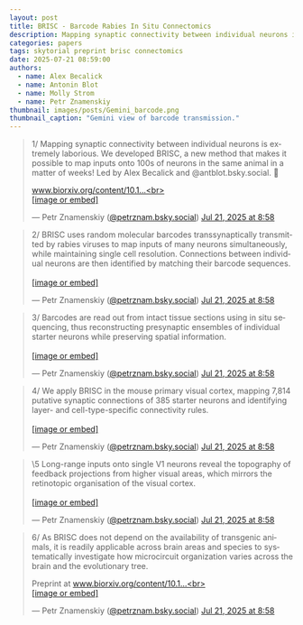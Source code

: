 ```yaml
---
layout: post
title: BRISC - Barcode Rabies In Situ Connectomics
description: Mapping synaptic connectivity between individual neurons is extremely laborious. We developed BRISC, a new method that makes it possible to map inputs onto 100s of neurons in the same animal in a matter of weeks! 
categories: papers
tags: skytorial preprint brisc connectomics
date: 2025-07-21 08:59:00
authors:
  - name: Alex Becalick
  - name: Antonin Blot
  - name: Molly Strom
  - name: Petr Znamenskiy
thumbnail: images/posts/Gemini_barcode.png
thumbnail_caption: "Gemini view of barcode transmission."
---
```


<blockquote class="bluesky-embed" data-bluesky-uri="at://did:plc:3lkchck4si2rg45yqo4rnjnx/app.bsky.feed.post/3luhjf4ptcs2c" data-bluesky-cid="bafyreigjnnz5fpxq2qayov6cvlr2mxcbrmk5evjvug3vikt3e2end73fmm" data-bluesky-embed-color-mode="system"><p lang="en">1/ Mapping synaptic connectivity between individual neurons is extremely laborious. We developed BRISC, a new method that makes it possible to map inputs onto 100s of neurons in the same animal in a matter of weeks! Led by Alex Becalick and @antblot.bsky.social. 🧵 

www.biorxiv.org/content/10.1...<br><br><a href="https://bsky.app/profile/did:plc:3lkchck4si2rg45yqo4rnjnx/post/3luhjf4ptcs2c?ref_src=embed">[image or embed]</a></p>&mdash; Petr Znamenskiy (<a href="https://bsky.app/profile/did:plc:3lkchck4si2rg45yqo4rnjnx?ref_src=embed">@petrznam.bsky.social</a>) <a href="https://bsky.app/profile/did:plc:3lkchck4si2rg45yqo4rnjnx/post/3luhjf4ptcs2c?ref_src=embed">Jul 21, 2025 at 8:58</a></blockquote><script async src="https://embed.bsky.app/static/embed.js" charset="utf-8"></script>

<blockquote class="bluesky-embed" data-bluesky-uri="at://did:plc:3lkchck4si2rg45yqo4rnjnx/app.bsky.feed.post/3luhjf5gwl22c" data-bluesky-cid="bafyreiguoqjjew2e5s73cazykthj2vsv7vbwr566fchynp6rxnjj7nc6rq" data-bluesky-embed-color-mode="system"><p lang="en">2/ BRISC uses random molecular barcodes transsynaptically transmitted by rabies viruses to map inputs of many neurons simultaneously, while maintaining single cell resolution. Connections between individual neurons are then identified by matching their barcode sequences.<br><br><a href="https://bsky.app/profile/did:plc:3lkchck4si2rg45yqo4rnjnx/post/3luhjf5gwl22c?ref_src=embed">[image or embed]</a></p>&mdash; Petr Znamenskiy (<a href="https://bsky.app/profile/did:plc:3lkchck4si2rg45yqo4rnjnx?ref_src=embed">@petrznam.bsky.social</a>) <a href="https://bsky.app/profile/did:plc:3lkchck4si2rg45yqo4rnjnx/post/3luhjf5gwl22c?ref_src=embed">Jul 21, 2025 at 8:58</a></blockquote><script async src="https://embed.bsky.app/static/embed.js" charset="utf-8"></script>

<blockquote class="bluesky-embed" data-bluesky-uri="at://did:plc:3lkchck4si2rg45yqo4rnjnx/app.bsky.feed.post/3luhjf6xzuc2c" data-bluesky-cid="bafyreihdye3msdlnagibmjm5jt4l7zih6v7dhgkm375zcblvbbaiuzbfli" data-bluesky-embed-color-mode="system"><p lang="en">3/ Barcodes are read out from intact tissue sections using in situ sequencing, thus reconstructing presynaptic ensembles of individual starter neurons while preserving spatial information.<br><br><a href="https://bsky.app/profile/did:plc:3lkchck4si2rg45yqo4rnjnx/post/3luhjf6xzuc2c?ref_src=embed">[image or embed]</a></p>&mdash; Petr Znamenskiy (<a href="https://bsky.app/profile/did:plc:3lkchck4si2rg45yqo4rnjnx?ref_src=embed">@petrznam.bsky.social</a>) <a href="https://bsky.app/profile/did:plc:3lkchck4si2rg45yqo4rnjnx/post/3luhjf6xzuc2c?ref_src=embed">Jul 21, 2025 at 8:58</a></blockquote><script async src="https://embed.bsky.app/static/embed.js" charset="utf-8"></script>

<blockquote class="bluesky-embed" data-bluesky-uri="at://did:plc:3lkchck4si2rg45yqo4rnjnx/app.bsky.feed.post/3luhjfarjpc2c" data-bluesky-cid="bafyreihu7keh7fmeulnmpzkuedxyxaj5qptruuk4h3sp4ziqc7guy2lfra" data-bluesky-embed-color-mode="system"><p lang="en">4/ We apply BRISC in the mouse primary visual cortex, mapping 7,814 putative synaptic connections of 385 starter neurons and identifying layer- and cell-type-specific connectivity rules.<br><br><a href="https://bsky.app/profile/did:plc:3lkchck4si2rg45yqo4rnjnx/post/3luhjfarjpc2c?ref_src=embed">[image or embed]</a></p>&mdash; Petr Znamenskiy (<a href="https://bsky.app/profile/did:plc:3lkchck4si2rg45yqo4rnjnx?ref_src=embed">@petrznam.bsky.social</a>) <a href="https://bsky.app/profile/did:plc:3lkchck4si2rg45yqo4rnjnx/post/3luhjfarjpc2c?ref_src=embed">Jul 21, 2025 at 8:58</a></blockquote><script async src="https://embed.bsky.app/static/embed.js" charset="utf-8"></script>

<blockquote class="bluesky-embed" data-bluesky-uri="at://did:plc:3lkchck4si2rg45yqo4rnjnx/app.bsky.feed.post/3luhjfclcdk2c" data-bluesky-cid="bafyreif2wr7fnfhs7gp2zl66pv5uq4tkbheqcuq67y6jauha7w7dvyvt3e" data-bluesky-embed-color-mode="system"><p lang="en">\5 Long-range inputs onto single V1 neurons reveal the topography of feedback projections from higher visual areas, which mirrors the retinotopic organisation of the visual cortex.<br><br><a href="https://bsky.app/profile/did:plc:3lkchck4si2rg45yqo4rnjnx/post/3luhjfclcdk2c?ref_src=embed">[image or embed]</a></p>&mdash; Petr Znamenskiy (<a href="https://bsky.app/profile/did:plc:3lkchck4si2rg45yqo4rnjnx?ref_src=embed">@petrznam.bsky.social</a>) <a href="https://bsky.app/profile/did:plc:3lkchck4si2rg45yqo4rnjnx/post/3luhjfclcdk2c?ref_src=embed">Jul 21, 2025 at 8:58</a></blockquote><script async src="https://embed.bsky.app/static/embed.js" charset="utf-8"></script>

<blockquote class="bluesky-embed" data-bluesky-uri="at://did:plc:3lkchck4si2rg45yqo4rnjnx/app.bsky.feed.post/3luhjfleyyc2c" data-bluesky-cid="bafyreie7ff34kboaw3zowwr6xh3olhsljqg7do57572fgzzmjzoabj65ie" data-bluesky-embed-color-mode="system"><p lang="en">6/ As BRISC does not depend on the availability of transgenic animals, it is readily applicable across brain areas and species to systematically investigate how microcircuit organization varies across the brain and the evolutionary tree. 

Preprint at www.biorxiv.org/content/10.1...<br><br><a href="https://bsky.app/profile/did:plc:3lkchck4si2rg45yqo4rnjnx/post/3luhjfleyyc2c?ref_src=embed">[image or embed]</a></p>&mdash; Petr Znamenskiy (<a href="https://bsky.app/profile/did:plc:3lkchck4si2rg45yqo4rnjnx?ref_src=embed">@petrznam.bsky.social</a>) <a href="https://bsky.app/profile/did:plc:3lkchck4si2rg45yqo4rnjnx/post/3luhjfleyyc2c?ref_src=embed">Jul 21, 2025 at 8:58</a></blockquote><script async src="https://embed.bsky.app/static/embed.js" charset="utf-8"></script>
